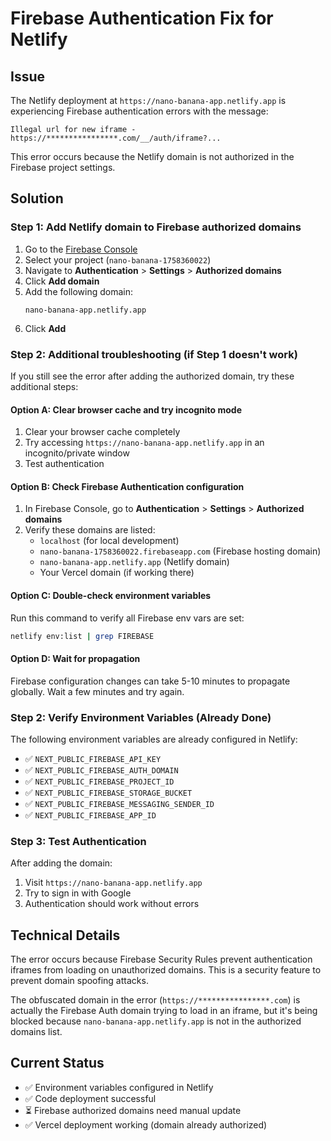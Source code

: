 # Firebase Authentication Fix for Netlify

## Issue
The Netlify deployment at `https://nano-banana-app.netlify.app` is experiencing Firebase authentication errors with the message:
```
Illegal url for new iframe - https://****************.com/__/auth/iframe?...
```

This error occurs because the Netlify domain is not authorized in the Firebase project settings.

## Solution

### Step 1: Add Netlify domain to Firebase authorized domains

1. Go to the [Firebase Console](https://console.firebase.google.com/)
2. Select your project (`nano-banana-1758360022`)
3. Navigate to **Authentication** > **Settings** > **Authorized domains**
4. Click **Add domain**
5. Add the following domain:
   ```
   nano-banana-app.netlify.app
   ```
6. Click **Add**

### Step 2: Additional troubleshooting (if Step 1 doesn't work)

If you still see the error after adding the authorized domain, try these additional steps:

#### Option A: Clear browser cache and try incognito mode
1. Clear your browser cache completely
2. Try accessing `https://nano-banana-app.netlify.app` in an incognito/private window
3. Test authentication

#### Option B: Check Firebase Authentication configuration
1. In Firebase Console, go to **Authentication** > **Settings** > **Authorized domains**
2. Verify these domains are listed:
   - `localhost` (for local development)
   - `nano-banana-1758360022.firebaseapp.com` (Firebase hosting domain)
   - `nano-banana-app.netlify.app` (Netlify domain)
   - Your Vercel domain (if working there)

#### Option C: Double-check environment variables
Run this command to verify all Firebase env vars are set:
```bash
netlify env:list | grep FIREBASE
```

#### Option D: Wait for propagation
Firebase configuration changes can take 5-10 minutes to propagate globally. Wait a few minutes and try again.

### Step 2: Verify Environment Variables (Already Done)

The following environment variables are already configured in Netlify:
- ✅ `NEXT_PUBLIC_FIREBASE_API_KEY`
- ✅ `NEXT_PUBLIC_FIREBASE_AUTH_DOMAIN`
- ✅ `NEXT_PUBLIC_FIREBASE_PROJECT_ID`
- ✅ `NEXT_PUBLIC_FIREBASE_STORAGE_BUCKET`
- ✅ `NEXT_PUBLIC_FIREBASE_MESSAGING_SENDER_ID`
- ✅ `NEXT_PUBLIC_FIREBASE_APP_ID`

### Step 3: Test Authentication

After adding the domain:
1. Visit `https://nano-banana-app.netlify.app`
2. Try to sign in with Google
3. Authentication should work without errors

## Technical Details

The error occurs because Firebase Security Rules prevent authentication iframes from loading on unauthorized domains. This is a security feature to prevent domain spoofing attacks.

The obfuscated domain in the error (`https://****************.com`) is actually the Firebase Auth domain trying to load in an iframe, but it's being blocked because `nano-banana-app.netlify.app` is not in the authorized domains list.

## Current Status

- ✅ Environment variables configured in Netlify
- ✅ Code deployment successful
- ⏳ Firebase authorized domains need manual update
- ✅ Vercel deployment working (domain already authorized)